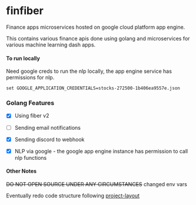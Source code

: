 # finfiber

Finance apps microservices hosted on google cloud platform app engine.

This contains various finance apis done using golang and microservices for various machine learning dash apps.

#### To run locally

Need google creds to run the nlp locally, the app engine service has permissions for nlp.
```
set GOOGLE_APPLICATION_CREDENTIALS=stocks-272500-1b406ea9557e.json
```

### Golang Features
- [x] Using fiber v2
- [ ] Sending email notifications
- [x] Sending discord to webhook
- [x] NLP via google - the google app engine instance has permission to call nlp functions


#### Other Notes

~~DO NOT OPEN SOURCE UNDER ANY CIRCUMSTANCES~~ changed env vars


Eventually redo code structure following [project-layout](https://github.com/golang-standards/project-layout)